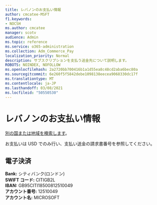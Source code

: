 ```yaml
---
title: レバノンのお支払い情報
author: cmcatee-MSFT
f1.keywords:
- NOCSH
ms.author: cmcatee
manager: scotv
audience: Admin
ms.topic: reference
ms.service: o365-administration
ms.collection: Adm_Commerce_Pay
localization_priority: Normal
description: サブスクリプションを支払う送金先について説明します。
ROBOTS: NOINDEX, NOFOLLOW
ms.openlocfilehash: 2a2720bb700416b1a1d55ea8c48cd2aba6bec80a
ms.sourcegitcommit: 6e260f5f5842debe1098138eecea9068330dc17f
ms.translationtype: MT
ms.contentlocale: ja-JP
ms.lasthandoff: 03/08/2021
ms.locfileid: "50550530"
---
```

# <a name="payment-information-for-lebanon"></a>レバノンのお支払い情報

[別の国または地域を検索します](../billing-and-payments/pay-for-your-subscription.md)。

お支払いは USD でのみ行い、支払い送金の請求書番号を参照してください。

## <a name="electronic-funds-transfer"></a>電子決済

**Bank:** シティバンク(ロンドン)  
**SWIFT コード:** CITIGB2L  
**IBAN:** GB95CITI18500812510049  
**アカウント番号:** 12510049  
**アカウント名:** MICROSOFT 
